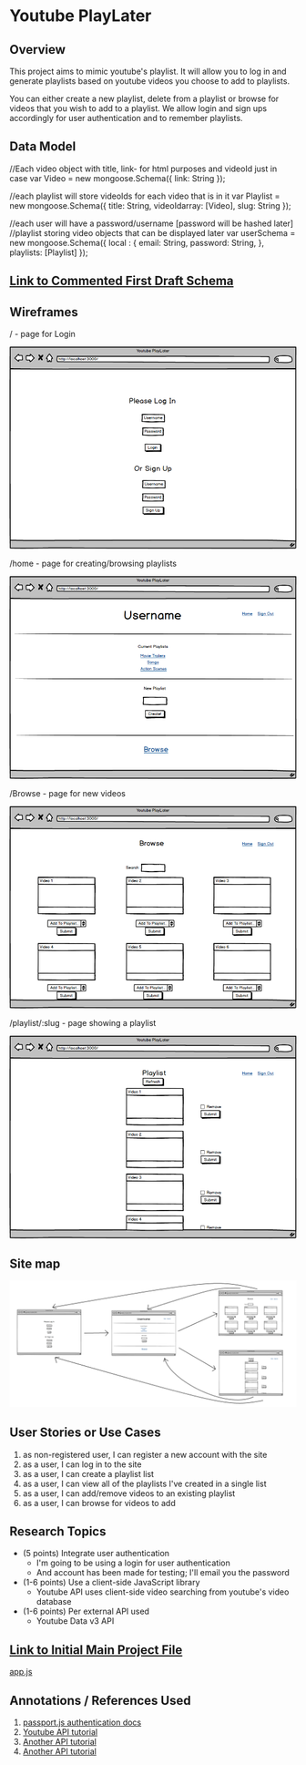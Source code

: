 
# Youtube PlayLater 

## Overview

This project aims to mimic youtube's playlist. It will allow you to log in and generate playlists based on youtube videos you choose to add to playlists. 

You can either create a new playlist, delete from a playlist or browse for videos that you wish to add to a playlist. We allow login and sign ups accordingly for user authentication and to remember playlists. 


## Data Model

//Each video object with title, link- for html purposes and videoId just in case
var Video = new mongoose.Schema({
  link: String
});

//each playlist will store videoIds for each video that is in it
var Playlist = new mongoose.Schema({
  title: String,
  videoIdarray: [Video],
  slug: String
});

//each user will have a password/username [password will be hashed later]
//playlist storing video objects that can be displayed later
var userSchema = new mongoose.Schema({
  local : {
    email: String,
    password: String,
  },
  playlists: [Playlist] 
});


## [Link to Commented First Draft Schema](db.js) 

## Wireframes

/ - page for Login

![list create](documentation/Login.png)

/home - page for creating/browsing playlists

![list](documentation/Home.png)

/Browse - page for new videos

![list](documentation/Browse.png)

/playlist/:slug - page showing a playlist

![list](documentation/PlaylistView.png)


## Site map

![list](documentation/sitemap.png)

## User Stories or Use Cases

1. as non-registered user, I can register a new account with the site
2. as a user, I can log in to the site
3. as a user, I can create a playlist list
4. as a user, I can view all of the playlists I've created in a single list
5. as a user, I can add/remove videos to an existing playlist
6. as a user, I can browse for videos to add

## Research Topics

* (5 points) Integrate user authentication
    * I'm going to be using a login for user authentication
    * And account has been made for testing; I'll email you the password
* (1-6 points) Use a client-side JavaScript library
    * Youtube API uses client-side video searching from youtube's video database
* (1-6 points) Per external API used
    * Youtube Data v3 API     


## [Link to Initial Main Project File](app.js) 

[app.js](https://github.com/nyu-csci-ua-0480-007-fall-2017/jw4106-final-project/blob/master/app.js)

## Annotations / References Used

1. [passport.js authentication docs](https://scotch.io/tutorials/easy-node-authentication-setup-and-local)
2. [Youtube API tutorial](https://www.youtube.com/watch?v=-vH2eZAM30s)
3. [Another API tutorial](http://www.codexpedia.com/api/youtube-search-api-example-with-javascript-and-html/)
4. [Another API tutorial](https://developers.google.com/youtube/v3/docs/search/list)